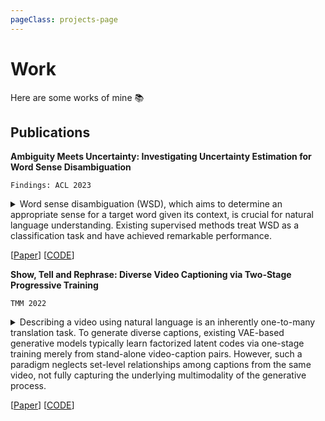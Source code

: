 ```yaml
---
pageClass: projects-page
---
```


# Work

Here are some works of mine :books:

<!-- ## Projects

<ProjectCard image="/projects/1.png">
  
  **Digital Humanities**
  

</ProjectCard> -->

## Publications

<ProjectCard>

  **Ambiguity Meets Uncertainty: Investigating Uncertainty Estimation for Word Sense Disambiguation**
  
  `Findings: ACL 2023`
  <details>
  
  <summary>
  Word sense disambiguation (WSD), which aims to determine an appropriate sense for a target word given its context, is crucial for natural language understanding. Existing supervised methods treat WSD as a classification task and have achieved remarkable performance.
  </summary>
  Word sense disambiguation (WSD), which aims to determine an appropriate sense for a target word given its context, is crucial for natural language understanding. Existing supervised methods treat WSD as a classification task and have achieved remarkable performance. However, they ignore uncertainty estimation (UE) in the real-world setting, where the data is always noisy and out of distribution. This paper extensively studies UE on the benchmark designed for WSD. Specifically, we first compare four uncertainty scores for a state-of-the-art WSD model and verify that the conventional predictive probabilities obtained at the end of the model are inadequate to quantify uncertainty. Then, we examine the capability of capturing data and model uncertainties by the model with the selected UE score on well-designed test scenarios and discover that the model reflects data uncertainty satisfactorily but underestimates model uncertainty. Furthermore, we explore numerous lexical properties that intrinsically affect data uncertainty and provide a detailed analysis of four critical aspects: the syntactic category, morphology, sense granularity, and semantic relations.
  </details>
  
  [[Paper](https://aclanthology.org/2023.findings-acl.245/)] [[CODE](https://github.com/RyanLiut/WSD-UE)]

</ProjectCard>

<ProjectCard>

  **Show, Tell and Rephrase: Diverse Video Captioning via Two-Stage Progressive Training**
  
  `TMM 2022`

  <details>
  
  <summary>
  Describing a video using natural language is an inherently one-to-many translation task. To generate diverse captions, existing VAE-based generative models typically learn factorized latent codes via one-stage training merely from stand-alone video-caption pairs. However, such a paradigm neglects set-level relationships among captions from the same video, not fully capturing the underlying multimodality of the generative process. 
  </summary>
  Describing a video using natural language is an inherently one-to-many translation task. To generate diverse captions, existing VAE-based generative models typically learn factorized latent codes via one-stage training merely from stand-alone video-caption pairs. However, such a paradigm neglects set-level relationships among captions from the same video, not fully capturing the underlying multimodality of the generative process. To overcome this shortcoming, we leverage neighbouring descriptions for the same video that are articulated with noticeable topics and language variations (i.e., paraphrases). To this end, we propose a novel progressive training method by decomposing the learning of latent variables into two stages that are topic-oriented and paraphrase-oriented, respectively. Specifically, the model learns from divergent topic sentences obtained by semantic-based clustering in the first stage. It is then trained again through paraphrases with a cluster-aware adaptive regularization, allowing more intra-cluster variations. Furthermore, we introduce an overall metric DAUM, a D iversity- A ccuracy U nified M etric to consider both the precision of the generated caption set and its coverage on the reference set, which has proved to have a higher correlation with human judgment than previous precision-only metrics. Extensive experiments on three large-scale video datasets show that the proposed training strategy can achieve superior performance in terms of accuracy, diversity, and DAUM over several baselines.
  </details>
  
  [[Paper](https://ieeexplore.ieee.org/document/9999037)] [[CODE](https://github.com/RyanLiut/STR)]

</ProjectCard>

<style lang="stylus">

.projects-page
  background-color #fafbfc

</style>